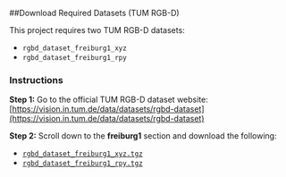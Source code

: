 ##Download Required Datasets (TUM RGB-D)

This project requires two TUM RGB-D datasets:

- `rgbd_dataset_freiburg1_xyz`
- `rgbd_dataset_freiburg1_rpy`

### Instructions

**Step 1:** Go to the official TUM RGB-D dataset website:  
[https://vision.in.tum.de/data/datasets/rgbd-dataset](https://vision.in.tum.de/data/datasets/rgbd-dataset)

**Step 2:** Scroll down to the **freiburg1** section and download the following:

- [`rgbd_dataset_freiburg1_xyz.tgz`](https://vision.in.tum.de/rgbd/dataset/freiburg1/rgbd_dataset_freiburg1_xyz.tgz)
- [`rgbd_dataset_freiburg1_rpy.tgz`](https://vision.in.tum.de/rgbd/dataset/freiburg1/rgbd_dataset_freiburg1_rpy.tgz)
